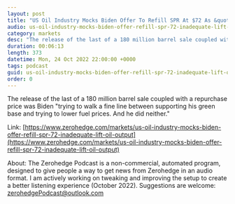 ```yaml
---
layout: post
title: "US Oil Industry Mocks Biden Offer To Refill SPR At $72 As &quot;Inadequate To Lift Oil Output&quot;"
audio: us-oil-industry-mocks-biden-offer-refill-spr-72-inadequate-lift-oil-output-0
category: markets
desc: "The release of the last of a 180 million barrel sale coupled with a repurchase price was Biden &quot;trying to walk a fine line between supporting his green base and trying to lower fuel prices. And he did neither.&quot;"
duration: 00:06:13
length: 373
datetime: Mon, 24 Oct 2022 22:00:00 +0000
tags: podcast
guid: us-oil-industry-mocks-biden-offer-refill-spr-72-inadequate-lift-oil-output-0
order: 0
---
```

The release of the last of a 180 million barrel sale coupled with a repurchase price was Biden &quot;trying to walk a fine line between supporting his green base and trying to lower fuel prices. And he did neither.&quot;

Link: [https://www.zerohedge.com/markets/us-oil-industry-mocks-biden-offer-refill-spr-72-inadequate-lift-oil-output](https://www.zerohedge.com/markets/us-oil-industry-mocks-biden-offer-refill-spr-72-inadequate-lift-oil-output)

About: The Zerohedge Podcast is a non-commercial, automated program, designed to give people a way to get news from Zerohedge in an audio format.  I am actively working on tweaking and improving the setup to create a better listening experience (October 2022).  Suggestions are welcome: [zerohedgePodcast@outlook.com](mailto:zerohedgePodcast@outlook.com)